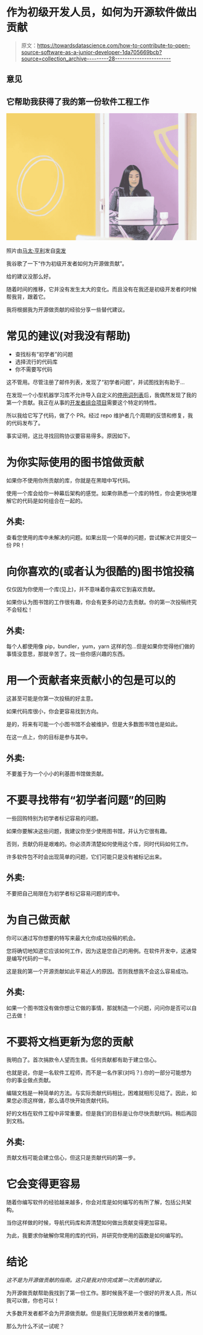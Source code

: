 # 作为初级开发人员，如何为开源软件做出贡献

> 原文：<https://towardsdatascience.com/how-to-contribute-to-open-source-software-as-a-junior-developer-1da705669bcb?source=collection_archive---------28----------------------->

## 意见

## 它帮助我获得了我的第一份软件工程工作

![](img/61c16cbc4cc4c8055f4029a64ba068ca.png)

照片由[马太·亨利](https://burst.shopify.com/@matthew_henry?utm_campaign=photo_credit&utm_content=Free+Startup+Woman+Working+Photo+%E2%80%94+High+Res+Pictures&utm_medium=referral&utm_source=credit)发自[突发](https://burst.shopify.com/startup?utm_campaign=photo_credit&utm_content=Free+Startup+Woman+Working+Photo+%E2%80%94+High+Res+Pictures&utm_medium=referral&utm_source=credit)

我谷歌了一下“作为初级开发者如何为开源做贡献”。

给的建议没那么好。

随着时间的推移，它并没有发生太大的变化。而且没有在我还是初级开发者的时候帮我背，跟着它。

我将根据我为开源做贡献的经验分享一些替代建议。

# 常见的建议(对我没有帮助)

*   查找标有“初学者”的问题
*   选择流行的代码库
*   你不需要写代码

这不管用。尽管注册了邮件列表，发现了“初学者问题”，并试图找到有助于…

在发现一个小型机器学习库不允许导入自定义的[停用词列表](https://en.wikipedia.org/wiki/Stop_words)后，我偶然发现了我的第一个贡献。我正在从事的[开发者组合项目](https://medium.com/better-programming/advice-from-someone-who-hires-on-getting-your-first-software-engineering-job-81a328dd302b)需要这个特定的特性。

所以我给它写了代码，做了个 PR。经过 repo 维护者几个周期的反馈和修复，我的代码发布了。

事实证明，这比寻找回购协议要容易得多。原因如下。

# 为你实际使用的图书馆做贡献

如果你不使用你所贡献的库，你就是在黑暗中写代码。

使用一个库会给你一种幕后架构的感觉。如果你熟悉一个库的特性，你会更快地理解它的代码是如何组合在一起的。

## **外卖:**

查看您使用的库中未解决的问题。如果出现一个简单的问题，尝试解决它并提交一份 PR！

# 向你喜欢的(或者认为很酷的)图书馆投稿

仅仅因为你使用一个库(见上)，并不意味着你喜欢它到喜欢贡献。

如果你认为图书馆的工作很有趣，你会有更多的动力去贡献。你的第一次投稿终究不会轻松！

## **外卖:**

每个人都使用像 pip，bundler，yum，yarn 这样的包...但是如果你觉得他们做的事情没意思，那就辛苦了。找一些你感兴趣的东西。

# 用一个贡献者来贡献小的包是可以的

这甚至可能是你第一次投稿的好主意。

如果代码库很小，你会更容易找到方向。

是的，将来有可能一个小图书馆不会被维护。但是大多数图书馆也是如此。

在这一点上，你的目标是参与其中。

## **外卖:**

不要羞于为一个小小的利基图书馆做贡献。

# 不要寻找带有“初学者问题”的回购

一些回购特别为初学者标记容易的问题。

如果你要解决这些问题，我建议你至少使用图书馆，并认为它很有趣。

否则，贡献仍将是艰难的。你必须弄清楚如何使用这个库，同时代码如何工作。

许多软件包不时会出现简单的问题，它们可能只是没有被标记出来。

## **外卖:**

不要把自己局限在为初学者标记容易问题的库中。

# 为自己做贡献

你可以通过写你想要的特写来最大化你成功投稿的机会。

您将确切地知道它应该如何工作，因为这是您自己的用例。在软件开发中，这通常是编写代码的一半。

这是我的第一个开源贡献如此平易近人的原因。否则我想我不会这么容易成功。

## **外卖:**

如果一个图书馆没有做你想让它做的事情，那就制造一个问题，问问你是否可以自己去做！

# 不要将文档更新为您的贡献

我明白了。首次捐款令人望而生畏。任何贡献都有助于建立信心。

也就是说，你是一名软件工程师，而不是一名作家(对吗？).你的一部分可能想为你的事业做点贡献。

编辑文档是一种简单的方法。与实际贡献代码相比，困难就相形见绌了。因此，如果您必须这样做，那么请尽快开始贡献代码。

好的文档在软件工程中非常重要。但是我们的目标是让你尽快贡献代码。稍后再回到文档。

## **外卖:**

贡献文档可能会建立信心，但这只是贡献代码的第一步。

# 它会变得更容易

随着你编写软件的经验越来越多，你会对库是如何编写的有所了解，包括公共架构。

当你这样做的时候，导航代码库和弄清楚如何做出贡献变得更加容易。

为此，我要求你破解你常用的库的代码，并研究你使用的函数是如何编写的。

# 结论

*这不是为开源做贡献的指南。这只是我对你完成第一次贡献的建议。*

为开源做贡献帮助我找到了第一份工作。那时候我不是一个很好的开发人员，所以我可以做，你也可以！

大多数开发者都不会为开源做贡献。但是我们无限依赖开发者的慷慨。

那么为什么不试一试呢？